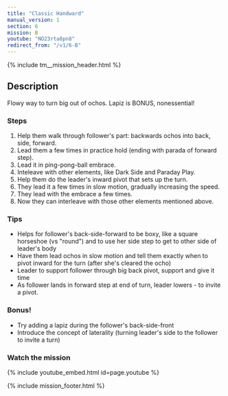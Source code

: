```yaml
---
title: "Classic Handward"
manual_version: 1
section: 6
mission: B
youtube: "NO23rta8pn8"
redirect_from: "/v1/6-B"
---
```


{% include tm__mission_header.html %}

## Description

Flowy way to turn big out of ochos. Lapiz is BONUS, nonessential! 

### Steps

1. Help them walk through follower's part: backwards ochos into back, side, forward. 
2. Lead them a few times in practice hold (ending with parada of forward step). 
3. Lead it in ping-pong-ball embrace.
4. Inteleave with other elements, like Dark Side and Paraday Play.
5. Help them do the leader's inward pivot that sets up the turn.
6. They lead it a few times in slow motion, gradually increasing the speed. 
7. They lead with the embrace a few times.
8. Now they can interleave with those other elements mentioned above. 

### Tips

* Helps for follower's back-side-forward to be boxy, like a square horseshoe (vs "round") and to use her side step to get to other side of leader's body
* Have them lead ochos in slow motion and tell them exactly when to pivot inward for the turn (after she's cleared the ocho)
* Leader to support follower through big back pivot, support and give it time
* As follower lands in forward step at end of turn, leader lowers - to invite a pivot.

### Bonus!

* Try adding a lapiz during the follower's back-side-front
* Introduce the concept of laterality (turning leader's side to the follower to invite a turn)

### Watch the mission

{% include youtube_embed.html id=page.youtube %}

{% include mission_footer.html %}

